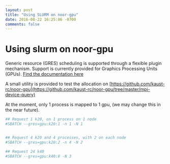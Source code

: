 ```yaml
---
layout: post
title: "Using SLURM on noor-gpu"
date: 2016-08-22 16:25:06 -0700
comments: false
---
```


# Using slurm on noor-gpu

Generic resource (GRES) scheduling is supported through a flexible plugin mechanism. Support is currently provided for Graphics Processing Units (GPUs).  [Find the documentation here](http://slurm.schedmd.com/gres.html)


A small utility is provided to test the allocation on [https://github.com/kaust-rc/noor-gpu](https://github.com/kaust-rc/noor-gpu/tree/master/mpi-device-query)


At the moment, only 1 process is mapped to 1 gpu, (we may change this in the near future).
```bash
## Request 1 k20, on 1 process on 1 node
#SBATCH --gres=gpu:k20:1 -n 1 -N 1


## Request 4 k20 and 4 processes, with 2 on each node
#SBATCH --gres=gpu:k20:2 -n 4 -N 2

## Request 24 k40 
#SBATCH --gres=gpu:k40:8 -N 3
```
